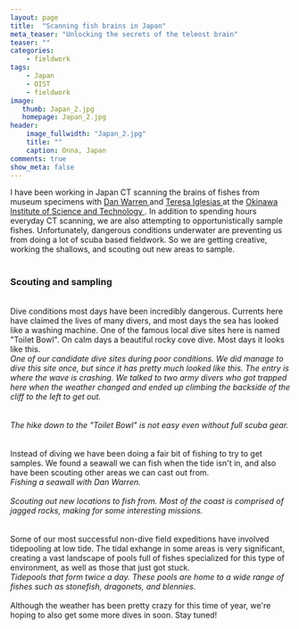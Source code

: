 ```yaml
---
layout: page
title:  "Scanning fish brains in Japan"
meta_teaser: "Unlocking the secrets of the teleost brain"
teaser: ""
categories:
    - fieldwork
tags:
    - Japan
    - OIST
    - fieldwork
image:
   thumb: Japan_2.jpg
   homepage: Japan_2.jpg
header: 
    image_fullwidth: "Japan_2.jpg"
    title: ""
    caption: Onna, Japan
comments: true
show_meta: false
---
```

I have been working in Japan CT scanning the brains of fishes from museum specimens with <a href='https://danlwarren.wordpress.com/'>Dan Warren </a> and <a href='https://www.researchgate.net/profile/Teresa_Iglesias'>Teresa Iglesias </a> at the <a href='https://www.oist.jp/'> Okinawa Institute of Science and Technology </a>. In addition to spending hours everyday CT scanning, we are also attempting to opportunistically sample fishes. Unfortunately, dangerous conditions underwater are preventing us from doing a lot of scuba based fieldwork. So we are getting creative, working the shallows, and scouting out new areas to sample.   
<br>
<h3> Scouting and sampling </h3>
<br> Dive conditions most days have been incredibly dangerous. Currents here have claimed the lives of many divers, and most days the sea has looked like a washing machine. One of the famous local dive sites here is named "Toilet Bowl". On calm days a beautiful rocky cove dive. Most days it looks like this.
<br>
<img class="b30" src="http://carolinafishes.github.io/images/Jfield1.jpg" alt=""><em>One of our candidate dive sites during poor conditions. We did manage to dive this site once, but since it has pretty much looked like this. The entry is where the wave is crashing. We talked to two army divers who got trapped here when the weather changed and ended up climbing the backside of the cliff to the left to get out.</em>
<br>
<br>
<br>
<img class="b30" src="http://carolinafishes.github.io/images/Jfield2.jpg" alt=""><em>The hike down to the "Toilet Bowl" is not easy even without full scuba gear. </em>
<br>
<br>
<br>
Instead of diving we have been doing a fair bit of fishing to try to get samples. We found a seawall we can fish when the tide isn't in, and also have been scouting other areas we can cast out from.
<br>
<img class="b30" src="http://carolinafishes.github.io/images/Jfield3.jpg" alt=""><em>Fishing a seawall with Dan Warren.</em>
<br>
<br>
<img class="b30" src="http://carolinafishes.github.io/images/Jfield4.jpg" alt=""><em>Scouting out new locations to fish from. Most of the coast is comprised of jagged rocks, making for some interesting missions.</em>
<br>
<br>
<br>
Some of our most successful non-dive field expeditions have involved tidepooling at low tide. The tidal exhange in some areas is very significant, creating a vast landscape of pools full of fishes specialized for this type of environment, as well as those that just got stuck. 
<br>
<img class="b30" src="http://carolinafishes.github.io/images/Jfield5.jpg" alt=""><em>Tidepools that form twice a day. These pools are home to a wide range of fishes such as stonefish, dragonets, and blennies.</em>
<br>
<br>
Although the weather has been pretty crazy for this time of year, we're hoping to also get some more dives in soon. Stay tuned!









